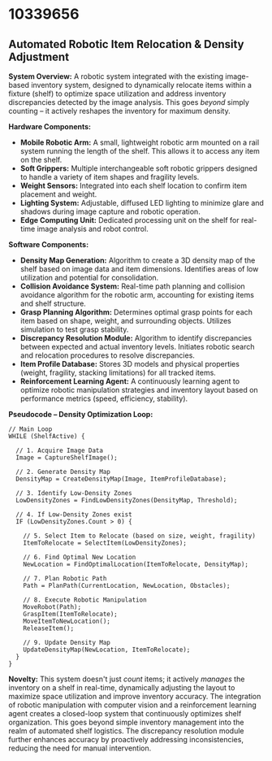 # 10339656

## Automated Robotic Item Relocation & Density Adjustment

**System Overview:** A robotic system integrated with the existing image-based inventory system, designed to dynamically relocate items within a fixture (shelf) to optimize space utilization and address inventory discrepancies detected by the image analysis. This goes *beyond* simply counting – it actively reshapes the inventory for maximum density.

**Hardware Components:**

*   **Mobile Robotic Arm:** A small, lightweight robotic arm mounted on a rail system running the length of the shelf. This allows it to access any item on the shelf.
*   **Soft Grippers:**  Multiple interchangeable soft robotic grippers designed to handle a variety of item shapes and fragility levels.
*   **Weight Sensors:** Integrated into each shelf location to confirm item placement and weight.
*   **Lighting System:**  Adjustable, diffused LED lighting to minimize glare and shadows during image capture and robotic operation.
*   **Edge Computing Unit:** Dedicated processing unit on the shelf for real-time image analysis and robot control.

**Software Components:**

*   **Density Map Generation:**  Algorithm to create a 3D density map of the shelf based on image data and item dimensions.  Identifies areas of low utilization and potential for consolidation.
*   **Collision Avoidance System:**  Real-time path planning and collision avoidance algorithm for the robotic arm, accounting for existing items and shelf structure.
*   **Grasp Planning Algorithm:**  Determines optimal grasp points for each item based on shape, weight, and surrounding objects.  Utilizes simulation to test grasp stability.
*   **Discrepancy Resolution Module:**  Algorithm to identify discrepancies between expected and actual inventory levels.  Initiates robotic search and relocation procedures to resolve discrepancies.
*   **Item Profile Database:**  Stores 3D models and physical properties (weight, fragility, stacking limitations) for all tracked items.
*   **Reinforcement Learning Agent:**  A continuously learning agent to optimize robotic manipulation strategies and inventory layout based on performance metrics (speed, efficiency, stability).

**Pseudocode – Density Optimization Loop:**

```
// Main Loop
WHILE (ShelfActive) {

  // 1. Acquire Image Data
  Image = CaptureShelfImage();

  // 2. Generate Density Map
  DensityMap = CreateDensityMap(Image, ItemProfileDatabase);

  // 3. Identify Low-Density Zones
  LowDensityZones = FindLowDensityZones(DensityMap, Threshold);

  // 4. If Low-Density Zones exist
  IF (LowDensityZones.Count > 0) {

    // 5. Select Item to Relocate (based on size, weight, fragility)
    ItemToRelocate = SelectItem(LowDensityZones);

    // 6. Find Optimal New Location
    NewLocation = FindOptimalLocation(ItemToRelocate, DensityMap);

    // 7. Plan Robotic Path
    Path = PlanPath(CurrentLocation, NewLocation, Obstacles);

    // 8. Execute Robotic Manipulation
    MoveRobot(Path);
    GraspItem(ItemToRelocate);
    MoveItemToNewLocation();
    ReleaseItem();

    // 9. Update Density Map
    UpdateDensityMap(NewLocation, ItemToRelocate);
  }
}
```

**Novelty:** This system doesn't just *count* items; it actively *manages* the inventory on a shelf in real-time, dynamically adjusting the layout to maximize space utilization and improve inventory accuracy.  The integration of robotic manipulation with computer vision and a reinforcement learning agent creates a closed-loop system that continuously optimizes shelf organization. This goes beyond simple inventory management into the realm of automated shelf logistics. The discrepancy resolution module further enhances accuracy by proactively addressing inconsistencies, reducing the need for manual intervention.